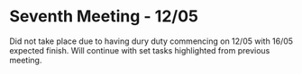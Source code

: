 # Seventh Meeting - 12/05

Did not take place due to having dury duty commencing on 12/05 with 16/05 expected finish. Will continue with set tasks highlighted from previous meeting.
